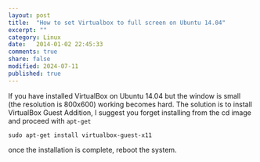 ```yaml
---
layout: post
title:  "How to set Virtualbox to full screen on Ubuntu 14.04"
excerpt: ""
category: Linux
date:   2014-01-02 22:45:33
comments: true
share: false
modified: 2024-07-11
published: true
---
```



If you have installed VirtualBox on Ubuntu 14.04 but the window is small (the resolution is 800x600) working becomes hard. 
The solution is to install VirtualBox Guest Addition, I suggest you forget installing from the cd image and proceed with `apt-get`

```
sudo apt-get install virtualbox-guest-x11
```

once the installation is complete, reboot the system.
